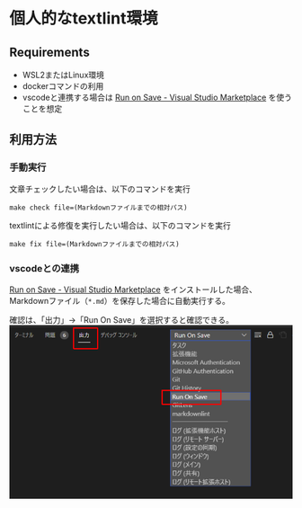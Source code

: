# 個人的なtextlint環境

## Requirements

* WSL2またはLinux環境
* dockerコマンドの利用
* vscodeと連携する場合は [Run on Save - Visual Studio Marketplace](https://marketplace.visualstudio.com/items?itemName=emeraldwalk.RunOnSave) を使うことを想定

## 利用方法

### 手動実行

文章チェックしたい場合は、以下のコマンドを実行

`make check file=(Markdownファイルまでの相対パス)`

textlintによる修復を実行したい場合は、以下のコマンドを実行

`make fix file=(Markdownファイルまでの相対パス)`

### vscodeとの連携

[Run on Save - Visual Studio Marketplace](https://marketplace.visualstudio.com/items?itemName=emeraldwalk.RunOnSave) をインストールした場合、Markdownファイル（`*.md`）を保存した場合に自動実行する。

確認は、「出力」→「Run On Save」を選択すると確認できる。
![](./doc/output.png)
